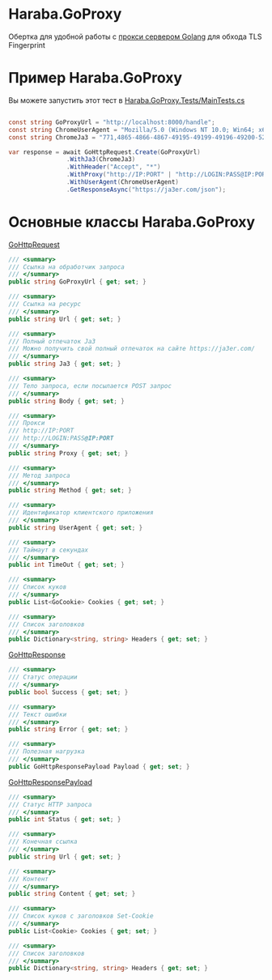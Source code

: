 # Haraba.GoProxy
Обертка для удобной работы с <a href="https://github.com/Skyuzii/SpoofingTlsFingerprint">прокси сервером Golang</a> для обхода TLS Fingerprint

# Пример Haraba.GoProxy
Вы можете запустить этот тест в <a href="https://github.com/Skyuzii/Haraba.GoProxy/blob/main/Haraba.GoProxy.Tests/MainTests.cs">Haraba.GoProxy.Tests/MainTests.cs</a>
```C#

const string GoProxyUrl = "http://localhost:8000/handle";
const string ChromeUserAgent = "Mozilla/5.0 (Windows NT 10.0; Win64; x64) AppleWebKit/537.36 (KHTML, like Gecko) Chrome/96.0.4664.110 Safari/537.36";
const string ChromeJa3 = "771,4865-4866-4867-49195-49199-49196-49200-52393-52392-49171-49172-156-157-47-53,0-23-65281-10-11-35-16-5-13-18-51-45-43-27-21,29-23-24,0";

var response = await GoHttpRequest.Create(GoProxyUrl)
                .WithJa3(ChromeJa3)
                .WithHeader("Accept", "*")
                .WithProxy("http://IP:PORT" | "http://LOGIN:PASS@IP:PORT")
                .WithUserAgent(ChromeUserAgent)
                .GetResponseAsync("https://ja3er.com/json");            
```

# Основные классы Haraba.GoProxy
<a href="https://github.com/Skyuzii/Haraba.GoProxy/blob/main/Haraba.GoProxy/GoHttpRequest.cs">GoHttpRequest</a>
```C#
/// <summary>
/// Ссылка на обработчик запроса
/// </summary>
public string GoProxyUrl { get; set; }

/// <summary>
/// Ссылка на ресурс
/// </summary>
public string Url { get; set; }

/// <summary>
/// Полный отпечаток Ja3
/// Можно получить свой полный отпечаток на сайте https://ja3er.com/
/// </summary>
public string Ja3 { get; set; }

/// <summary>
/// Тело запроса, если посылается POST запрос
/// </summary>
public string Body { get; set; }

/// <summary>
/// Прокси
/// http://IP:PORT
/// http://LOGIN:PASS@IP:PORT
/// </summary>
public string Proxy { get; set; }

/// <summary>
/// Метод запроса
/// </summary>
public string Method { get; set; }

/// <summary>
/// Идентификатор клиентского приложения
/// </summary>
public string UserAgent { get; set; }

/// <summary>
/// Таймаут в секундах
/// </summary>
public int TimeOut { get; set; }

/// <summary>
/// Список куков
/// </summary>
public List<GoCookie> Cookies { get; set; }

/// <summary>
/// Список заголовков
/// </summary>
public Dictionary<string, string> Headers { get; set; }
```

<a href="https://github.com/Skyuzii/Haraba.GoProxy/blob/main/Haraba.GoProxy/GoHttpResponse.cs">GoHttpResponse</a>
```C#
/// <summary>
/// Статус операции
/// </summary>
public bool Success { get; set; }

/// <summary>
/// Текст ошибки
/// </summary>
public string Error { get; set; }

/// <summary>
/// Полезная нагрузка
/// </summary>
public GoHttpResponsePayload Payload { get; set; }
```

<a href="https://github.com/Skyuzii/Haraba.GoProxy/blob/main/Haraba.GoProxy/GoHttpResponse.cs">GoHttpResponsePayload</a>
```C#
/// <summary>
/// Статус HTTP запроса
/// </summary>
public int Status { get; set; }

/// <summary>
/// Конечная ссылка
/// </summary>
public string Url { get; set; }

/// <summary>
/// Контент
/// </summary>
public string Content { get; set; }

/// <summary>
/// Список куков с заголовков Set-Cookie
/// </summary>
public List<Cookie> Cookies { get; set; }

/// <summary>
/// Список заголовков
/// </summary>
public Dictionary<string, string> Headers { get; set; }
```

